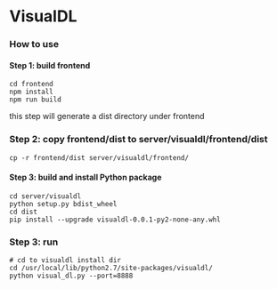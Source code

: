 # VisualDL


### How to use
#### Step 1: build frontend
```shell
cd frontend
npm install
npm run build
```

this step will generate a dist directory under frontend

### Step 2: copy frontend/dist to server/visualdl/frontend/dist
```shell
cp -r frontend/dist server/visualdl/frontend/
```

#### Step 3: build and install Python package
```shell
cd server/visualdl
python setup.py bdist_wheel
cd dist
pip install --upgrade visualdl-0.0.1-py2-none-any.whl
```


### Step 3: run
```
# cd to visualdl install dir
cd /usr/local/lib/python2.7/site-packages/visualdl/
python visual_dl.py --port=8888
```

